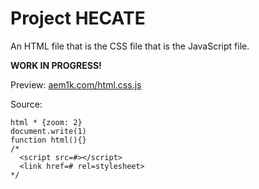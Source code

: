 # Project HECATE

An HTML file that is the CSS file that is the JavaScript file.

**WORK IN PROGRESS!**

Preview: [aem1k.com/html.css.js](http://aem1k.com/html.css.js)

Source:

```
html * {zoom: 2}
document.write(1)
function html(){}
/*
  <script src=#></script>
  <link href=# rel=stylesheet>
*/
```
